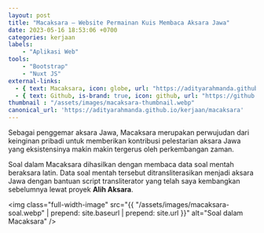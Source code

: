```yaml
---
layout: post
title: "Macaksara – Website Permainan Kuis Membaca Aksara Jawa"
date: 2023-05-16 18:53:06 +0700
categories: kerjaan
labels: 
    - "Aplikasi Web" 
tools: 
    - "Bootstrap" 
    - "Nuxt JS"
external-links:
  - { text: Macaksara, icon: globe, url: "https://adityarahmanda.github.io/macaksara" }
  - { text: Github, is-brand: true, icon: github, url: "https://github.com/adityarahmanda/macaksara" }
thumbnail : "/assets/images/macaksara-thumbnail.webp"
canonical_url: 'https://adityarahmanda.github.io/kerjaan/macaksara'
---
```

Sebagai penggemar aksara Jawa, Macaksara merupakan perwujudan dari keinginan pribadi untuk memberikan kontribusi pelestarian aksara Jawa yang eksistensinya makin makin tergerus oleh perkembangan zaman.

<!--excerpt-->

Soal dalam Macaksara dihasilkan dengan membaca data soal mentah beraksara latin. Data soal mentah tersebut ditransliterasikan menjadi aksara Jawa dengan bantuan script transliterator yang telah saya kembangkan sebelumnya lewat proyek **Alih Aksara**.

<img class="full-width-image" src="{{ "/assets/images/macaksara-soal.webp" | prepend: site.baseurl | prepend: site.url }}" alt="Soal dalam Macaksara" />